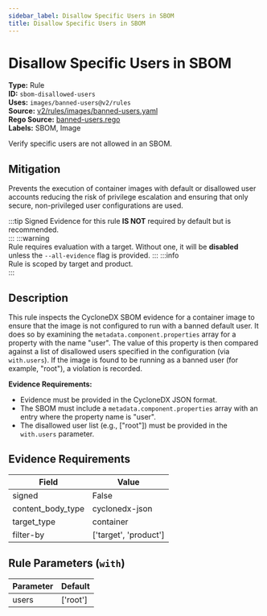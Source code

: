 ```yaml
---
sidebar_label: Disallow Specific Users in SBOM
title: Disallow Specific Users in SBOM
---  
```

# Disallow Specific Users in SBOM  
**Type:** Rule  
**ID:** `sbom-disallowed-users`  
**Uses:** `images/banned-users@v2/rules`  
**Source:** [v2/rules/images/banned-users.yaml](https://github.com/scribe-public/sample-policies/blob/main/v2/rules/images/banned-users.yaml)  
**Rego Source:** [banned-users.rego](https://github.com/scribe-public/sample-policies/blob/main/v2/rules/images/banned-users.rego)  
**Labels:** SBOM, Image  

Verify specific users are not allowed in an SBOM.


## Mitigation  
Prevents the execution of container images with default or disallowed user accounts reducing the risk of privilege escalation and ensuring that only secure, non-privileged user configurations are used.


:::tip 
Signed Evidence for this rule **IS NOT** required by default but is recommended.  
::: 
:::warning  
Rule requires evaluation with a target. Without one, it will be **disabled** unless the `--all-evidence` flag is provided.
::: 
:::info  
Rule is scoped by target and product.  
:::  

## Description  
This rule inspects the CycloneDX SBOM evidence for a container image to ensure that the image is not configured 
to run with a banned default user. It does so by examining the `metadata.component.properties` array for a property 
with the name "user". The value of this property is then compared against a list of disallowed users specified in 
the configuration (via `with.users`). If the image is found to be running as a banned user (for example, "root"), 
a violation is recorded.

**Evidence Requirements:**

- Evidence must be provided in the CycloneDX JSON format.
- The SBOM must include a `metadata.component.properties` array with an entry where the property name is "user".
- The disallowed user list (e.g., ["root"]) must be provided in the `with.users` parameter.


## Evidence Requirements  
| Field | Value |
|-------|-------|
| signed | False |
| content_body_type | cyclonedx-json |
| target_type | container |
| filter-by | ['target', 'product'] |

## Rule Parameters (`with`)  
| Parameter | Default |
|-----------|---------|
| users | ['root'] |
